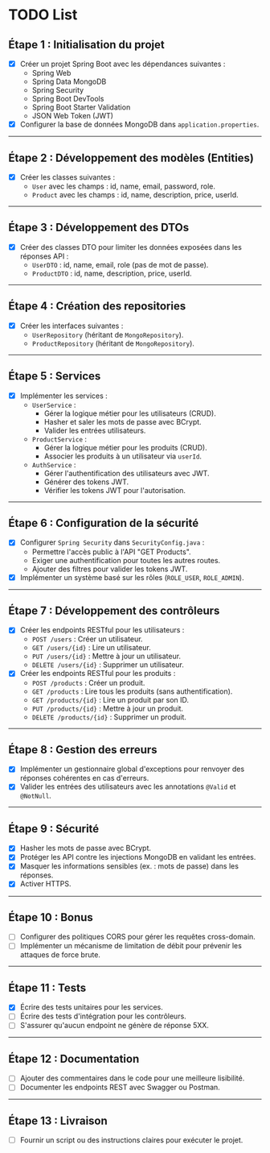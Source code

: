 # TODO List

## Étape 1 : Initialisation du projet
- [x] Créer un projet Spring Boot avec les dépendances suivantes :
  - Spring Web
  - Spring Data MongoDB
  - Spring Security
  - Spring Boot DevTools
  - Spring Boot Starter Validation
  - JSON Web Token (JWT)
- [x] Configurer la base de données MongoDB dans `application.properties`.

---

## Étape 2 : Développement des modèles (Entities)
- [x] Créer les classes suivantes :
  - `User` avec les champs : id, name, email, password, role.
  - `Product` avec les champs : id, name, description, price, userId.

---

## Étape 3 : Développement des DTOs
- [x] Créer des classes DTO pour limiter les données exposées dans les réponses API :
  - `UserDTO` : id, name, email, role (pas de mot de passe).
  - `ProductDTO` : id, name, description, price, userId.

---

## Étape 4 : Création des repositories
- [x] Créer les interfaces suivantes :
  - `UserRepository` (héritant de `MongoRepository`).
  - `ProductRepository` (héritant de `MongoRepository`).

---

## Étape 5 : Services
- [x] Implémenter les services :
  - `UserService` :
    - Gérer la logique métier pour les utilisateurs (CRUD).
    - Hasher et saler les mots de passe avec BCrypt.
    - Valider les entrées utilisateurs.
  - `ProductService` :
    - Gérer la logique métier pour les produits (CRUD).
    - Associer les produits à un utilisateur via `userId`.
  - `AuthService` :
    - Gérer l'authentification des utilisateurs avec JWT.
    - Générer des tokens JWT.
    - Vérifier les tokens JWT pour l'autorisation.

---

## Étape 6 : Configuration de la sécurité
- [x] Configurer `Spring Security` dans `SecurityConfig.java` :
  - Permettre l'accès public à l'API "GET Products".
  - Exiger une authentification pour toutes les autres routes.
  - Ajouter des filtres pour valider les tokens JWT.
- [x] Implémenter un système basé sur les rôles (`ROLE_USER`, `ROLE_ADMIN`).

---

## Étape 7 : Développement des contrôleurs
- [x] Créer les endpoints RESTful pour les utilisateurs :
  - `POST /users` : Créer un utilisateur.
  - `GET /users/{id}` : Lire un utilisateur.
  - `PUT /users/{id}` : Mettre à jour un utilisateur.
  - `DELETE /users/{id}` : Supprimer un utilisateur.
- [x] Créer les endpoints RESTful pour les produits :
  - `POST /products` : Créer un produit.
  - `GET /products` : Lire tous les produits (sans authentification).
  - `GET /products/{id}` : Lire un produit par son ID.
  - `PUT /products/{id}` : Mettre à jour un produit.
  - `DELETE /products/{id}` : Supprimer un produit.

---

## Étape 8 : Gestion des erreurs
- [x] Implémenter un gestionnaire global d'exceptions pour renvoyer des réponses cohérentes en cas d'erreurs.
- [x] Valider les entrées des utilisateurs avec les annotations `@Valid` et `@NotNull`.

---

## Étape 9 : Sécurité
- [x] Hasher les mots de passe avec BCrypt.
- [x] Protéger les API contre les injections MongoDB en validant les entrées.
- [x] Masquer les informations sensibles (ex. : mots de passe) dans les réponses.
- [x] Activer HTTPS.

---

## Étape 10 : Bonus
- [ ] Configurer des politiques CORS pour gérer les requêtes cross-domain.
- [ ] Implémenter un mécanisme de limitation de débit pour prévenir les attaques de force brute.

---

## Étape 11 : Tests
- [x] Écrire des tests unitaires pour les services.
- [ ] Écrire des tests d'intégration pour les contrôleurs.
- [ ] S'assurer qu'aucun endpoint ne génère de réponse 5XX.

---

## Étape 12 : Documentation
- [ ] Ajouter des commentaires dans le code pour une meilleure lisibilité.
- [ ] Documenter les endpoints REST avec Swagger ou Postman.

---

## Étape 13 : Livraison
- [ ] Fournir un script ou des instructions claires pour exécuter le projet.
